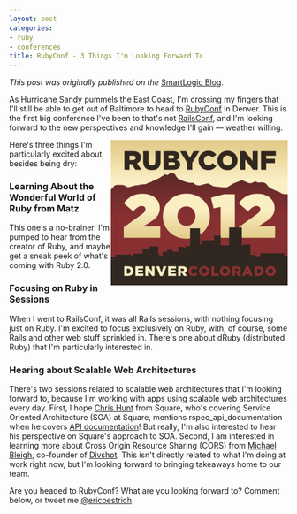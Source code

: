 ```yaml
---
layout: post
categories:
- ruby
- conferences
title: RubyConf - 3 Things I'm Looking Forward To
---
```


_This post was originally published on the_
[SmartLogic Blog](http://blog.smartlogicsolutions.com/2012/10/29/rubyconf-2012-3-things-im-looking-forward-to/).

As Hurricane Sandy pummels the East Coast, I'm crossing my fingers that I'll still be able to get out of Baltimore to head to <a href="http://rubyconf.org/" target="_blank">RubyConf</a> in Denver. This is the first big conference I've been to that's not <a href="http://www.railsconf.com/" target="_blank">RailsConf</a>, and I'm looking forward to the new perspectives and knowledge I'll gain &mdash; weather willing.

<img style="float: right" title="RubyConf 2012" src="/images/rubyconf.png" alt="3 reasons why I'm looking forward to RubyConf 2012" width="320" height="263" />

Here's three things I'm particularly excited about, besides being dry:

### Learning About the Wonderful World of Ruby from Matz
This one's a no-brainer. I'm pumped to hear from the creator of Ruby, and maybe get a sneak peek of what's coming with Ruby 2.0.

### Focusing on Ruby in Sessions
When I went to RailsConf, it was all Rails sessions, with nothing focusing just on Ruby. I'm excited to focus exclusively on Ruby, with, of course, some Rails and other web stuff sprinkled in. There's one about dRuby (distributed Ruby) that I'm particularly interested in.

### Hearing about Scalable Web Architectures
There's two sessions related to scalable web architectures that I'm looking forward to, because I'm working with apps using scalable web architectures every day. First, I hope <a href="https://twitter.com/chrishunt" target="_blank">Chris Hunt</a> from Square, who's covering Service Oriented Architecture (SOA) at Square, mentions rspec_api_documentation when he covers <a href="http://blog.smartlogicsolutions.com/2012/07/12/curlin-for-docs/" target="_blank">API documentation</a>! But really, I'm also interested to hear his perspective on Square's approach to SOA. Second, I am interested in learning more about Cross Origin Resource Sharing (CORS) from <a href="http://www.mbleigh.com/" target="_blank">Michael Bleigh</a>, co-founder of <a href="http://divshot.com/" target="_blank">Divshot</a>. This isn't directly related to what I'm doing at work right now, but I'm looking forward to bringing takeaways home to our team.

Are you headed to RubyConf? What are you looking forward to? Comment below, or tweet me <a href="http://twitter.com/ericoestrich" target="_blank">@ericoestrich</a>.
